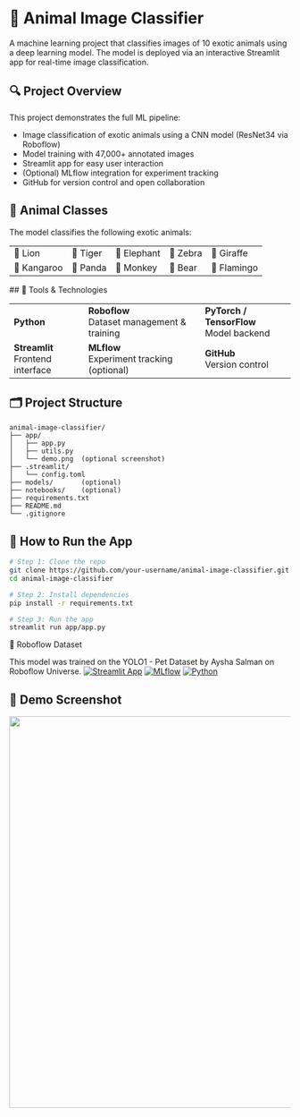 # 🐯 Animal Image Classifier

A machine learning project that classifies images of 10 exotic animals using a deep learning model. The model is deployed via an interactive Streamlit app for real-time image classification.

## 🔍 Project Overview
This project demonstrates the full ML pipeline:
- Image classification of exotic animals using a CNN model (ResNet34 via Roboflow)
- Model training with 47,000+ annotated images
- Streamlit app for easy user interaction
- (Optional) MLflow integration for experiment tracking
- GitHub for version control and open collaboration

## 🐾 Animal Classes  
The model classifies the following exotic animals:
<table>
  <tr>
    <td>🦁 Lion</td>
    <td>🐯 Tiger</td>
    <td>🐘 Elephant</td>
    <td>🦓 Zebra</td>
    <td>🦒 Giraffe</td>
  </tr>
  <tr>
    <td>🦘 Kangaroo</td>
    <td>🐼 Panda</td>
    <td>🐒 Monkey</td>
    <td>🐻 Bear</td>
    <td>🦩 Flamingo</td>
  </tr>
</table>
## 🧰 Tools & Technologies
<table>
  <tr>
    <td><strong>Python</strong></td>
    <td><strong>Roboflow</strong><br/>Dataset management & training</td>
    <td><strong>PyTorch / TensorFlow</strong><br/>Model backend</td>
  </tr>
  <tr>
    <td><strong>Streamlit</strong><br/>Frontend interface</td>
    <td><strong>MLflow</strong><br/>Experiment tracking (optional)</td>
    <td><strong>GitHub</strong><br/>Version control</td>
  </tr>
</table>

## 🗂️ Project Structure
```
animal-image-classifier/
├── app/
│   ├── app.py
│   ├── utils.py
│   └── demo.png  (optional screenshot)
├── .streamlit/
│   └── config.toml
├── models/       (optional)
├── notebooks/    (optional)
├── requirements.txt
├── README.md
└── .gitignore
```

## 🚀 How to Run the App
```bash
# Step 1: Clone the repo
git clone https://github.com/your-username/animal-image-classifier.git
cd animal-image-classifier

# Step 2: Install dependencies
pip install -r requirements.txt

# Step 3: Run the app
streamlit run app/app.py
```
🔗 Roboflow Dataset

This model was trained on the YOLO1 - Pet Dataset by Aysha Salman on Roboflow Universe.
[![Streamlit App](https://img.shields.io/badge/Streamlit-Live-success?logo=streamlit)](https://animal-image-classifier-eynumv4gc2vizfzfn4wvl5.streamlit.app/)
[![MLflow](https://img.shields.io/badge/MLflow-Tracking-blue)](http://localhost:5000)
[![Python](https://img.shields.io/badge/python-3.10-blue?logo=python)](https://www.python.org/)

## 📸 Demo Screenshot

<img src="app/demo.png" width="700"/>



